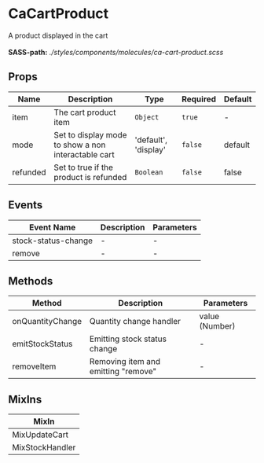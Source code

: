# CaCartProduct

A product displayed in the cart<br><br> **SASS-path:** _./styles/components/molecules/ca-cart-product.scss_

## Props

<!-- @vuese:CaCartProduct:props:start -->
|Name|Description|Type|Required|Default|
|---|---|---|---|---|
|item|The cart product item|`Object`|`true`|-|
|mode|Set to display mode to show a non interactable cart|'default', 'display'|`false`|default|
|refunded|Set to true if the product is refunded|`Boolean`|`false`|false|

<!-- @vuese:CaCartProduct:props:end -->


## Events

<!-- @vuese:CaCartProduct:events:start -->
|Event Name|Description|Parameters|
|---|---|---|
|stock-status-change|-|-|
|remove|-|-|

<!-- @vuese:CaCartProduct:events:end -->


## Methods

<!-- @vuese:CaCartProduct:methods:start -->
|Method|Description|Parameters|
|---|---|---|
|onQuantityChange|Quantity change handler|value (Number)|
|emitStockStatus|Emitting stock status change|-|
|removeItem|Removing item and emitting "remove"|-|

<!-- @vuese:CaCartProduct:methods:end -->


## MixIns

<!-- @vuese:CaCartProduct:mixIns:start -->
|MixIn|
|---|
|MixUpdateCart|
|MixStockHandler|

<!-- @vuese:CaCartProduct:mixIns:end -->


